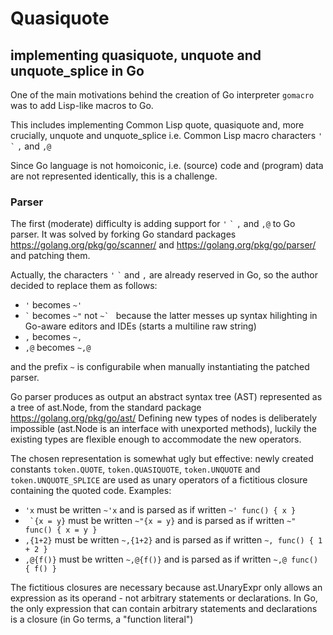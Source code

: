 Quasiquote
==========

implementing quasiquote, unquote and unquote_splice in Go
--------------------------------------------------------

One of the main motivations behind the creation of Go interpreter `gomacro`
was to add Lisp-like macros to Go.

This includes implementing Common Lisp quote, quasiquote and, more crucially,
unquote and unquote_splice i.e. Common Lisp macro characters `'` `` ` `` `,` and `,@`

Since Go language is not homoiconic, i.e. (source) code and (program) data
are not represented identically, this is a challenge.

### Parser ###

The first (moderate) difficulty is adding support for `'` `` ` `` `,` and `,@` to Go parser.
It was solved by forking Go standard packages https://golang.org/pkg/go/scanner/
and https://golang.org/pkg/go/parser/ and patching them.

Actually, the characters `'` `` ` `` and `,` are already reserved in Go,
so the author decided to replace them as follows:
* `'`     becomes `~'`
* `` ` `` becomes `~"` not ``~` `` because the latter messes up syntax hilighting in Go-aware editors and IDEs (starts a multiline raw string)
* `,`     becomes `~,`
* `,@`    becomes `~,@`

and the prefix `~` is configurabile when manually instantiating the patched parser.

Go parser produces as output an abstract syntax tree (AST) represented as a tree of ast.Node,
from the standard package https://golang.org/pkg/go/ast/
Defining new types of nodes is deliberately impossible (ast.Node is an interface with unexported methods),
luckily the existing types are flexible enough to accommodate the new operators.

The chosen representation is somewhat ugly but effective:
newly created constants `token.QUOTE`, `token.QUASIQUOTE`, `token.UNQUOTE` and `token.UNQUOTE_SPLICE`
are used as unary operators of a fictitious closure containing the quoted code. Examples:
* `'x` must be written `~'x` and is parsed as if written `~' func() { x }`
* `` `{x = y}`` must be written `~"{x = y}` and is parsed as if written `~" func() { x = y }`
* `,{1+2}`  must be written `~,{1+2}` and is parsed as if written `~, func() { 1 + 2 }`
* `,@{f()}` must be written `~,@{f()}` and is parsed as if written `~,@ func() { f() }`

The fictitious closures are necessary because ast.UnaryExpr only allows an expression
as its operand - not arbitrary statements or declarations.
In Go, the only expression that can contain arbitrary statements and declarations is a closure (in Go terms, a "function literal")


